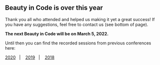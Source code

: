 ## Beauty in Code is over this year
Thank you all who attended and helped us making it yet a great success!
If you have any suggestions, feel free to contact us (see bottom of page).

**The next Beauty in Code will be on March 5, 2022.**

Until then you can find the recorded sessions from previous conferences here:

<a href="/videos/#2020">2020</a>&nbsp;&nbsp;&nbsp;|&nbsp;&nbsp;&nbsp;
<a href="/videos/#2019">2019</a>&nbsp;&nbsp;&nbsp;|&nbsp;&nbsp;&nbsp;
<a href="/videos/#2018">2018</a> 
